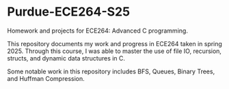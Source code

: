 # Purdue-ECE264-S25
Homework and projects for ECE264: Advanced C programming.

This repository documents my work and progress in ECE264 taken in spring 2025. 
Through this course, I was able to master the use of file IO, recursion, structs, and dynamic data structures in C. 

Some notable work in this repository includes BFS, Queues, Binary Trees, and Huffman Compression. 
